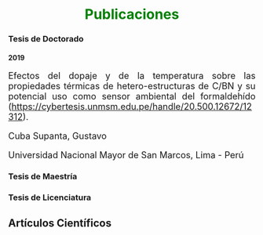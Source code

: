 ---
---
<head> 
  <title>Publicaciones</title> 
    <style> 
      h1 { 
        color:green; 
         } 
    </style> 
</head> 

<center><h1>Publicaciones</h1></center>


<h3>Tesis de Doctorado</h3>
<h4>2019</h4>
<p style='text-align: justify; font-size:18px;'> Efectos del dopaje y de la temperatura sobre las propiedades térmicas de hetero-estructuras de C/BN y su potencial uso como sensor ambiental del formaldehído (<a href="https://cybertesis.unmsm.edu.pe/handle/20.500.12672/12312">https://cybertesis.unmsm.edu.pe/handle/20.500.12672/12312</a>).</p>
<p style='text-align: justify; font-size:18px;'>Cuba Supanta, Gustavo</p>
<p style='text-align: justify; font-size:18px;'>Universidad Nacional Mayor de San Marcos, Lima - Perú</p>


<h3>Tesis de Maestría</h3> 
<h3>Tesis de Licenciatura</h3>
<h2>Artículos Científicos</h2>

